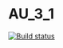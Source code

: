 # AU_3_1

[![Build status](https://ci.appveyor.com/api/projects/status/qgkx4js3owq8g209?svg=true)](https://ci.appveyor.com/project/AndreyPlatonov/au-3-1)
